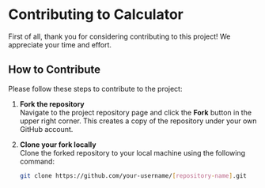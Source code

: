   # Contributing to Calculator

First of all, thank you for considering contributing to this project! We appreciate your time and effort.

## How to Contribute

Please follow these steps to contribute to the project:

1. **Fork the repository**  
   Navigate to the project repository page and click the **Fork** button in the upper right corner. This creates a copy of the repository under your own GitHub account.

2. **Clone your fork locally**  
   Clone the forked repository to your local machine using the following command:
   ```bash
   git clone https://github.com/your-username/[repository-name].git
